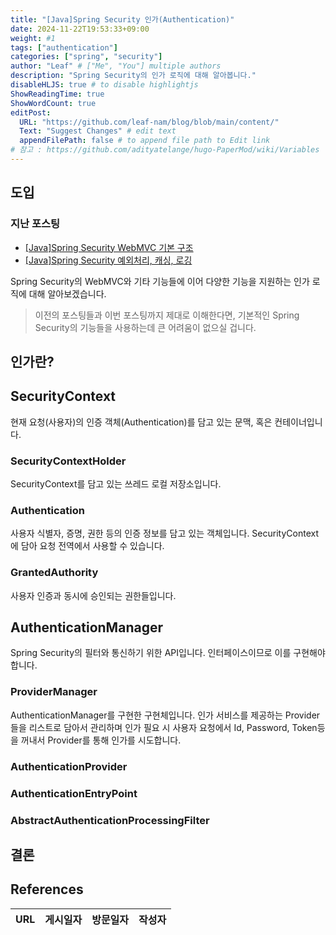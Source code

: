 ```yaml
---
title: "[Java]Spring Security 인가(Authentication)"
date: 2024-11-22T19:53:33+09:00
weight: #1
tags: ["authentication"]
categories: ["spring", "security"]
author: "Leaf" # ["Me", "You"] multiple authors
description: "Spring Security의 인가 로직에 대해 알아봅니다."
disableHLJS: true # to disable highlightjs
ShowReadingTime: true
ShowWordCount: true
editPost:
  URL: "https://github.com/leaf-nam/blog/blob/main/content/"
  Text: "Suggest Changes" # edit text
  appendFilePath: false # to append file path to Edit link
# 참고 : https://github.com/adityatelange/hugo-PaperMod/wiki/Variables
---
```


## 도입

### 지난 포스팅

- [[Java]Spring Security WebMVC 기본 구조](https://1eaf.site/posts/spring_security/1)
- [[Java]Spring Security 예외처리, 캐싱, 로깅](https://1eaf.site/posts/spring_security/2)

Spring Security의 WebMVC와 기타 기능들에 이어 다양한 기능을 지원하는 인가 로직에 대해 알아보겠습니다.

> 이전의 포스팅들과 이번 포스팅까지 제대로 이해한다면, 기본적인 Spring Security의 기능들을 사용하는데 큰 어려움이 없으실 겁니다.

## 인가란?

## SecurityContext

현재 요청(사용자)의 인증 객체(Authentication)를 담고 있는 문맥, 혹은 컨테이너입니다.

### SecurityContextHolder

SecurityContext를 담고 있는 쓰레드 로컬 저장소입니다.

### Authentication

사용자 식별자, 증명, 권한 등의 인증 정보를 담고 있는 객체입니다. SecurityContext에 담아 요청 전역에서 사용할 수 있습니다.

### GrantedAuthority

사용자 인증과 동시에 승인되는 권한들입니다.

## AuthenticationManager

Spring Security의 필터와 통신하기 위한 API입니다. 인터페이스이므로 이를 구현해야 합니다.

### ProviderManager

AuthenticationManager를 구현한 구현체입니다. 인가 서비스를 제공하는 Provider들을 리스트로 담아서 관리하며 인가 필요 시 사용자 요청에서 Id, Password, Token등을 꺼내서 Provider를 통해 인가를 시도합니다.

### AuthenticationProvider

### AuthenticationEntryPoint

### AbstractAuthenticationProcessingFilter

## 결론

## References

| URL | 게시일자 | 방문일자 | 작성자 |
| :-- | :------- | :------- | :----- |
